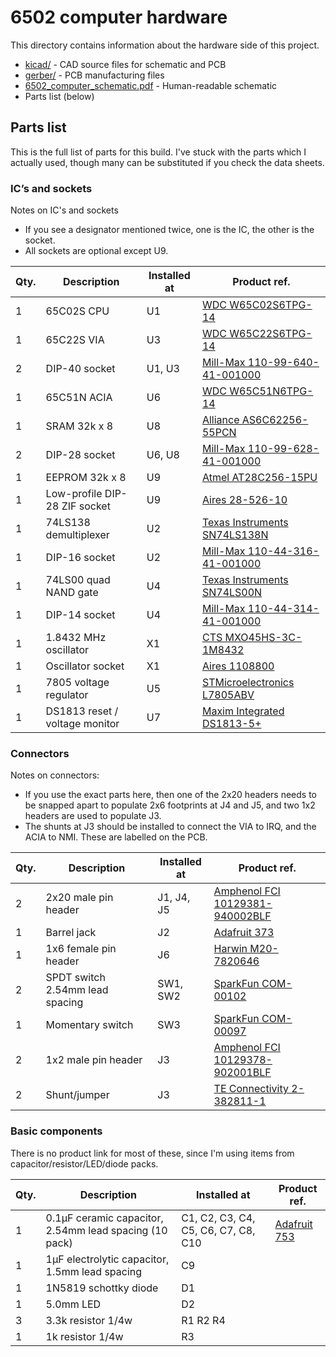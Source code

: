 # 6502 computer hardware

This directory contains information about the hardware side of this project.

- [kicad/](https://github.com/mike42/6502-computer/tree/main/hardware/kicad) - CAD source files for schematic and PCB
- [gerber/](https://github.com/mike42/6502-computer/tree/main/hardware/gerber/) - PCB manufacturing files 
- [6502_computer_schematic.pdf](https://github.com/mike42/6502-computer/tree/main/hardware/6502_computer_schematic.pdf) - Human-readable schematic
- Parts list (below)

## Parts list

This is the full list of parts for this build. I've stuck with the parts which I actually used, though many can be substituted if you check the data sheets.

### IC’s and sockets

Notes on IC's and sockets

- If you see a designator mentioned twice, one is the IC, the other is the socket.
- All sockets are optional except U9.

| Qty. | Description                    | Installed at | Product ref.                                                                         |
| ---- | ------------------------------ | ------------ | ------------------------------------------------------------------------------------ |
|   1  | 65C02S CPU                     | U1           | [WDC W65C02S6TPG-14](https://au.mouser.com/ProductDetail/955-W65C02S6TPG-14)         |
|   1  | 65C22S VIA                     | U3           | [WDC W65C22S6TPG-14](https://au.mouser.com/ProductDetail/955-W65C22S6TPG-14)         |
|   2  | DIP-40 socket                  | U1, U3       | [Mill-Max 110-99-640-41-001000](https://au.mouser.com/ProductDetail/575-199640)      |
|   1  | 65C51N ACIA                    | U6           | [WDC W65C51N6TPG-14](https://au.mouser.com/ProductDetail/955-W65C51N6TPG-14)         |
|   1  | SRAM 32k x 8                   | U8           | [Alliance AS6C62256-55PCN](https://au.mouser.com/ProductDetail/913-AS6C62256-55PCN)  |
|   2  | DIP-28 socket                  | U6, U8       | [Mill-Max 110-99-628-41-001000](https://au.mouser.com/ProductDetail/575-199628)      |
|   1  | EEPROM 32k x 8                 | U9           | [Atmel AT28C256-15PU](https://au.mouser.com/ProductDetail/556-AT28C25615PU)          |
|   1  | Low-profile DIP-28 ZIF socket  | U9           | [Aires 28-526-10](https://au.mouser.com/ProductDetail/535-28-526-10)                 |
|   1  | 74LS138 demultiplexer          | U2           | [Texas Instruments SN74LS138N](https://au.mouser.com/ProductDetail/595-SN74LS138N)   |
|   1  | DIP-16 socket                  | U2           | [Mill-Max 110-44-316-41-001000](https://au.mouser.com/ProductDetail/575-11044316)    |
|   1  | 74LS00 quad NAND gate          | U4           | [Texas Instruments SN74LS00N](https://au.mouser.com/ProductDetail/595-SN74LS00N)     |
|   1  | DIP-14 socket                  | U4           | [Mill-Max 110-44-314-41-001000](https://au.mouser.com/ProductDetail/575-11044314)    |
|   1  | 1.8432 MHz oscillator          | X1           | [CTS MXO45HS-3C-1M8432](https://au.mouser.com/ProductDetail/774-MXO45HS-3C-1.8)      |
|   1  | Oscillator socket              | X1           | [Aires 1108800](https://au.mouser.com/ProductDetail/535-1108800)                     |
|   1  | 7805 voltage regulator         | U5           | [STMicroelectronics L7805ABV](https://au.mouser.com/ProductDetail/511-L7805ABV)      |
|   1  | DS1813 reset / voltage monitor | U7           | [Maxim Integrated DS1813-5+](https://au.mouser.com/ProductDetail/700-DS1813-5%2b)    |

### Connectors

Notes on connectors:

- If you use the exact parts here, then one of the 2x20 headers needs to be snapped apart to populate 2x6 footprints at J4 and J5, and two 1x2 headers are used to populate J3.
- The shunts at J3 should be installed to connect the VIA to IRQ, and the ACIA to NMI. These are labelled on the PCB.

| Qty. | Description                       | Installed at | Product ref.                                                                                 |
| ---- | --------------------------------- | ------------ | -------------------------------------------------------------------------------------------- |
|    2 | 2x20 male pin header              | J1, J4, J5   | [Amphenol FCI 10129381-940002BLF](https://au.mouser.com/ProductDetail/649-1012938194002BLF)  |
|    1 | Barrel jack                       | J2           | [Adafruit 373](https://au.mouser.com/ProductDetail/485-373)                                  |
|    1 | 1x6 female pin header             | J6           | [Harwin M20-7820646](https://au.mouser.com/ProductDetail/855-M20-7820646)                    |
|    2 | SPDT switch 2.54mm lead spacing   | SW1, SW2     | [SparkFun COM-00102](https://au.mouser.com/ProductDetail/474-COM-00102)                      |
|    1 | Momentary switch                  | SW3          | [SparkFun COM-00097](https://au.mouser.com/ProductDetail/474-COM-00097)                      |
|    2 | 1x2 male pin header               | J3           | [Amphenol FCI 10129378-902001BLF](https://au.mouser.com/ProductDetail/649-1012937890201BLF)  |
|    2 | Shunt/jumper                      | J3           | [TE Connectivity 2-382811-1](https://au.mouser.com/ProductDetail/571-2-382811-1)             |

### Basic components

There is no product link for most of these, since I'm using items from capacitor/resistor/LED/diode packs.

| Qty. | Description                                            | Installed at                         | Product ref.                                                |
| ---- | ------------------------------------------------------ | ------------------------------------ | ----------------------------------------------------------- |
|    1 | 0.1µF ceramic capacitor, 2.54mm lead spacing (10 pack) | C1, C2, C3, C4, C5, C6, C7, C8, C10  | [Adafruit 753](https://au.mouser.com/ProductDetail/485-753) |
|    1 | 1µF electrolytic capacitor, 1.5mm lead spacing         | C9                                   |                                                             |                  | 
|    1 | 1N5819 schottky diode                                  | D1                                   |                                                             |
|    1 | 5.0mm LED                                              | D2                                   |                                                             |
|    3 | 3.3k resistor 1/4w                                     | R1 R2 R4                             |                                                             |
|    1 | 1k resistor 1/4w                                       | R3                                   |                                                             |
